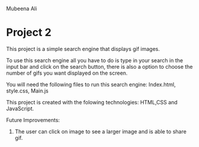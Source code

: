 
Mubeena Ali
# Project 2

This project is a simple search engine that displays gif images.

To use this search engine all you have to do is type in your search in the input bar and click on the search button, 
there is also a option to choose the number of gifs you want displayed on the screen. 

You will need the following files to run this search engine: Index.html, style.css, Main.js 

This project is created with the folowing technologies: HTML,CSS and JavaScript.

Future Improvements:
1. The user can click on image to see a larger image and is able to share gif.  
 
 
